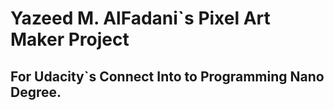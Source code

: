 # Yazeed M. AlFadani`s Pixel Art Maker Project

## For Udacity`s Connect Into to Programming Nano Degree.
